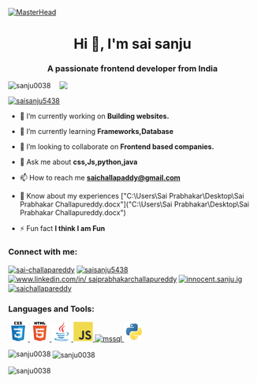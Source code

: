 [![MasterHead](https://1.bp.blogspot.com/-7A4WynwLsMw/XbBpCXG8fHI/AAAAAAAAMt4/uOa1bpLskYgrwGbllhSu2SDj_Mig8SXJQCLcBGAsYHQ/s1600/2000_600px.gif)](http://rishavchand.io)
<h1 align="center">Hi 👋, I'm sai sanju</h1>
<h3 align="center">A passionate frontend developer from India</h3>
<img align="right" width="400" src="https://images.squarespace-cdn.com/content/v1/5769fc401b631bab1addb2ab/1541580611624-TE64QGKRJG8SWAIUS7NS/coding-freak.gif">


<p align="left"> <img src="https://komarev.com/ghpvc/?username=sanju0038&label=Profile%20views&color=0e75b6&style=flat" alt="sanju0038" /> </p>

<p align="left"> <a href="https://twitter.com/saisanju5438" target="blank"><img src="https://img.shields.io/twitter/follow/saisanju5438?logo=twitter&style=for-the-badge" alt="saisanju5438" /></a> </p>

- 🔭 I’m currently working on **Building websites.**

- 🌱 I’m currently learning **Frameworks,Database**

- 👯 I’m looking to collaborate on **Frontend based companies.**

- 💬 Ask me about **css,Js,python,java**

- 📫 How to reach me **saichallapaddy@gmail.com**

- 📄 Know about my experiences ["C:\Users\Sai Prabhakar\Desktop\Sai Prabhakar Challapureddy.docx"]("C:\Users\Sai Prabhakar\Desktop\Sai Prabhakar Challapureddy.docx")

- ⚡ Fun fact **I think I am Fun**

<h3 align="left">Connect with me:</h3>
<p align="left">
<a href="https://codepen.io/sai-challapareddy" target="blank"><img align="center" src="https://raw.githubusercontent.com/rahuldkjain/github-profile-readme-generator/master/src/images/icons/Social/codepen.svg" alt="sai-challapareddy" height="30" width="40" /></a>
<a href="https://twitter.com/saisanju5438" target="blank"><img align="center" src="https://raw.githubusercontent.com/rahuldkjain/github-profile-readme-generator/master/src/images/icons/Social/twitter.svg" alt="saisanju5438" height="30" width="40" /></a>
<a href="https://linkedin.com/in/www.linkedin.com/in/ saiprabhakarchallapureddy" target="blank"><img align="center" src="https://raw.githubusercontent.com/rahuldkjain/github-profile-readme-generator/master/src/images/icons/Social/linked-in-alt.svg" alt="www.linkedin.com/in/ saiprabhakarchallapureddy" height="30" width="40" /></a>
<a href="https://instagram.com/innocent.sanju.ig" target="blank"><img align="center" src="https://raw.githubusercontent.com/rahuldkjain/github-profile-readme-generator/master/src/images/icons/Social/instagram.svg" alt="innocent.sanju.ig" height="30" width="40" /></a>
<a href="https://www.hackerrank.com/saichallapareddy" target="blank"><img align="center" src="https://raw.githubusercontent.com/rahuldkjain/github-profile-readme-generator/master/src/images/icons/Social/hackerrank.svg" alt="saichallapareddy" height="30" width="40" /></a>
</p>

<h3 align="left">Languages and Tools:</h3>
<p align="left"> <a href="https://www.w3schools.com/css/" target="_blank" rel="noreferrer"> <img src="https://raw.githubusercontent.com/devicons/devicon/master/icons/css3/css3-original-wordmark.svg" alt="css3" width="40" height="40"/> </a> <a href="https://www.w3.org/html/" target="_blank" rel="noreferrer"> <img src="https://raw.githubusercontent.com/devicons/devicon/master/icons/html5/html5-original-wordmark.svg" alt="html5" width="40" height="40"/> </a> <a href="https://www.java.com" target="_blank" rel="noreferrer"> <img src="https://raw.githubusercontent.com/devicons/devicon/master/icons/java/java-original.svg" alt="java" width="40" height="40"/> </a> <a href="https://developer.mozilla.org/en-US/docs/Web/JavaScript" target="_blank" rel="noreferrer"> <img src="https://raw.githubusercontent.com/devicons/devicon/master/icons/javascript/javascript-original.svg" alt="javascript" width="40" height="40"/> </a> <a href="https://www.microsoft.com/en-us/sql-server" target="_blank" rel="noreferrer"> <img src="https://www.svgrepo.com/show/303229/microsoft-sql-server-logo.svg" alt="mssql" width="40" height="40"/> </a> <a href="https://www.python.org" target="_blank" rel="noreferrer"> <img src="https://raw.githubusercontent.com/devicons/devicon/master/icons/python/python-original.svg" alt="python" width="40" height="40"/> </a> </p>

<p><img align="left" src="https://github-readme-stats.vercel.app/api/top-langs?username=sanju0038&show_icons=true&locale=en&layout=compact" alt="sanju0038" /></p>

<p>&nbsp;<img align="center" src="https://github-readme-stats.vercel.app/api?username=sanju0038&show_icons=true&locale=en" alt="sanju0038" /></p>

<p><img align="center" src="https://github-readme-streak-stats.herokuapp.com/?user=sanju0038&" alt="sanju0038" /></p>


